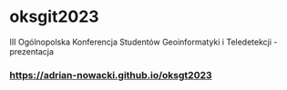 # oksgit2023
III Ogólnopolska Konferencja Studentów Geoinformatyki i Teledetekcji - prezentacja

### https://adrian-nowacki.github.io/oksgt2023
